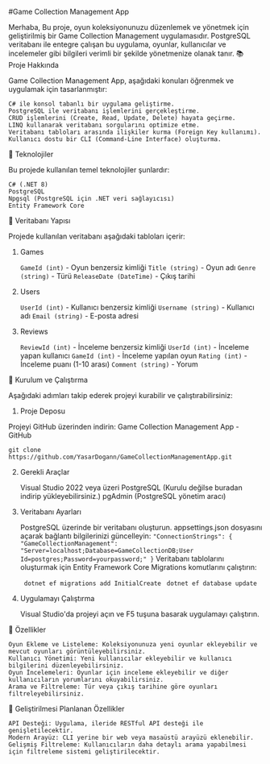 #Game Collection Management App

Merhaba,
Bu proje, oyun koleksiyonunuzu düzenlemek ve yönetmek için geliştirilmiş bir Game Collection Management uygulamasıdır. PostgreSQL veritabanı ile entegre çalışan bu uygulama, oyunlar, kullanıcılar ve incelemeler gibi bilgileri verimli bir şekilde yönetmenize olanak tanır.
📚 Proje Hakkında

Game Collection Management App, aşağıdaki konuları öğrenmek ve uygulamak için tasarlanmıştır:

    C# ile konsol tabanlı bir uygulama geliştirme.
    PostgreSQL ile veritabanı işlemlerini gerçekleştirme.
    CRUD işlemlerini (Create, Read, Update, Delete) hayata geçirme.
    LINQ kullanarak veritabanı sorgularını optimize etme.
    Veritabanı tabloları arasında ilişkiler kurma (Foreign Key kullanımı).
    Kullanıcı dostu bir CLI (Command-Line Interface) oluşturma.

🔧 Teknolojiler

Bu projede kullanılan temel teknolojiler şunlardır:

    C# (.NET 8)
    PostgreSQL
    Npgsql (PostgreSQL için .NET veri sağlayıcısı)
    Entity Framework Core

📂 Veritabanı Yapısı

Projede kullanılan veritabanı aşağıdaki tabloları içerir:
1. Games

    `GameId (int)` - Oyun benzersiz kimliği
    `Title (string)` - Oyun adı
    `Genre (string)` - Türü
    `ReleaseDate (DateTime)` - Çıkış tarihi

2. Users

    `UserId (int)` - Kullanıcı benzersiz kimliği
    `Username (string)` - Kullanıcı adı
    `Email (string)` - E-posta adresi

3. Reviews

    `ReviewId (int)` - İnceleme benzersiz kimliği
    `UserId (int)` - İnceleme yapan kullanıcı
    `GameId (int)` - İnceleme yapılan oyun
    `Rating (int)` - İnceleme puanı (1-10 arası)
    `Comment (string)` - Yorum

🚀 Kurulum ve Çalıştırma

Aşağıdaki adımları takip ederek projeyi kurabilir ve çalıştırabilirsiniz:
1. Proje Deposu

Projeyi GitHub üzerinden indirin:
Game Collection Management App - GitHub

`git clone https://github.com/YasarDogann/GameCollectionManagementApp.git`

2. Gerekli Araçlar

    Visual Studio 2022 veya üzeri
    PostgreSQL (Kurulu değilse buradan indirip yükleyebilirsiniz.)
    pgAdmin (PostgreSQL yönetim aracı)

3. Veritabanı Ayarları

    PostgreSQL üzerinde bir veritabanı oluşturun.
    appsettings.json dosyasını açarak bağlantı bilgilerinizi güncelleyin:
`
"ConnectionStrings": {
    "GameCollectionManagement": "Server=localhost;Database=GameCollectionDB;User Id=postgres;Password=yourpassword;"
}
`
Veritabanı tablolarını oluşturmak için Entity Framework Core Migrations komutlarını çalıştırın:

   ` dotnet ef migrations add InitialCreate`
   ` dotnet ef database update`

4. Uygulamayı Çalıştırma

    Visual Studio'da projeyi açın ve F5 tuşuna basarak uygulamayı çalıştırın.

📝 Özellikler

    Oyun Ekleme ve Listeleme: Koleksiyonunuza yeni oyunlar ekleyebilir ve mevcut oyunları görüntüleyebilirsiniz.
    Kullanıcı Yönetimi: Yeni kullanıcılar ekleyebilir ve kullanıcı bilgilerini düzenleyebilirsiniz.
    Oyun İncelemeleri: Oyunlar için inceleme ekleyebilir ve diğer kullanıcıların yorumlarını okuyabilirsiniz.
    Arama ve Filtreleme: Tür veya çıkış tarihine göre oyunları filtreleyebilirsiniz.

🌟 Geliştirilmesi Planlanan Özellikler

    API Desteği: Uygulama, ileride RESTful API desteği ile genişletilecektir.
    Modern Arayüz: CLI yerine bir web veya masaüstü arayüzü eklenebilir.
    Gelişmiş Filtreleme: Kullanıcıların daha detaylı arama yapabilmesi için filtreleme sistemi geliştirilecektir.

